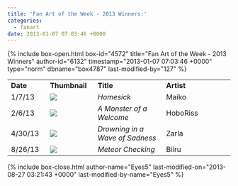 ```yaml
---
title: 'Fan Art of the Week - 2013 Winners:'
categories:
  - fanart
date: 2013-01-07 07:03:46 +0000
---
```

{% include box-open.html box-id="4572" title="Fan Art of the Week - 2013 Winners" author-id="6132" timestamp="2013-01-07 07:03:46 +0000" type="norm" dbname="box4787" last-modified-by="127" %}
<table border="0">

<tr>
<td width="80"><b>Date</b></td>
<td width="100"><b>Thumbnail</b></td>
<td width="200"><b>Title</b></td>
<td width="200"><b>Artist</b></td>
</tr>

<tr>
<td width="80">1/7/13</td>
<td width="100"><a href="http://starmen.net/vote/vote.php?id=35051"><img src="http://files.fobby.net/0000/88eb/I%20missyou.png.thumb.gif" border="0" /></a></td>
<td width="200"><i>Homesick</i></td>
<td width="200">Maiko</td>
</tr>

<tr>
<td width="80">2/6/13</td>
<td width="100"><a href="http://starmen.net/vote/vote.php?id=19097"><img src="http://starmen.net/fanart/fotw/a.monster.of.a.welcome.gif" border="0" /></a></td>
<td width="200"><i>A Monster of a Welcome</i></td>
<td width="200">HoboRiss</td>
</tr>


<tr>
<td width="80">4/30/13</td>
<td width="100"><a href="http://starmen.net/vote/vote.php?id=35549"><img src="http://files.fobby.net/0000/8add/awaveofsorrow.jpg.thumb.gif" border="0" /></a></td>
<td width="200"><i>Drowning in a Wave of Sadness</i></td>
<td width="200">Zarla</td>
</tr>



<tr>
<td width="80">8/26/13</td>
<td width="100"><a href="http://starmen.net/vote/vote.php?id=35587"><img src="
http://files.fobby.net/secrettemp/0000/8b03/meteor%20chcking.png.thumb.gif" border="0" /></a></td>
<td width="200"><i>Meteor Checking</i></td>
<td width="200">Biiru</td>
</tr>

</table>
{% include box-close.html author-name="Eyes5" last-modified-on="2013-08-27 03:21:43 +0000" last-modified-by-name="Eyes5" %}
